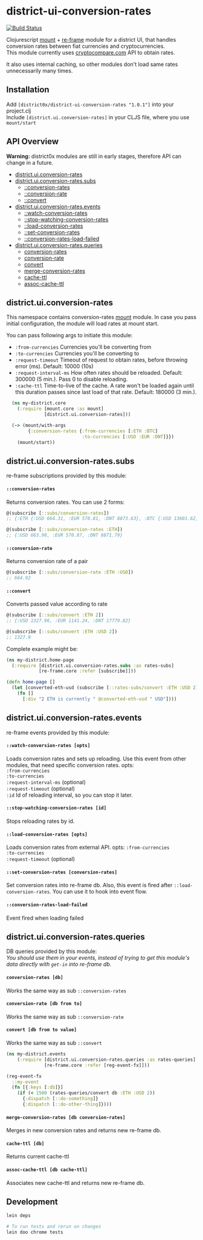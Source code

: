 # district-ui-conversion-rates

[![Build Status](https://travis-ci.org/district0x/district-ui-conversion-rates.svg?branch=master)](https://travis-ci.org/district0x/district-ui-conversion-rates)

Clojurescript [mount](https://github.com/tolitius/mount) + [re-frame](https://github.com/Day8/re-frame) module for a district UI, that handles conversion rates between fiat currencies and cryptocurrencies.  
This module currently uses [cryptocompare.com](https://www.cryptocompare.com/) API to obtain rates. 

It also uses internal caching, so other modules don't load same rates unnecessarily many times.


## Installation
Add `[district0x/district-ui-conversion-rates "1.0.1"]` into your project.clj  
Include `[district.ui.conversion-rates]` in your CLJS file, where you use `mount/start`

## API Overview

**Warning:** district0x modules are still in early stages, therefore API can change in a future.

- [district.ui.conversion-rates](#districtuiconversion-rates)
- [district.ui.conversion-rates.subs](#districtuiconversion-ratessubs)
  - [::conversion-rates](#conversion-rates-sub)
  - [::conversion-rate](#conversion-rate-sub)
  - [::convert](#convert-sub)
- [district.ui.conversion-rates.events](#districtuiconversion-ratesevents)
  - [::watch-conversion-rates](#watch-conversion-rates)
  - [::stop-watching-conversion-rates](#stop-watching-conversion-rates)
  - [::load-conversion-rates](#load-conversion-rates)
  - [::set-conversion-rates](#set-conversion-rates)
  - [::conversion-rates-load-failed](#conversion-rates-load-failed)
- [district.ui.conversion-rates.queries](#districtuiconversion-ratesqueries)
  - [conversion-rates](#conversion-rates)
  - [conversion-rate](#conversion-rate)
  - [convert](#convert)
  - [merge-conversion-rates](#merge-conversion-rates)
  - [cache-ttl](#cache-ttl)
  - [assoc-cache-ttl](#assoc-cache-ttl)


## district.ui.conversion-rates
This namespace contains conversion-rates [mount](https://github.com/tolitius/mount) module.
In case you pass initial configuration, the module will load rates at mount start. 

You can pass following args to initiate this module: 
* `:from-currencies` Currencies you'll be converting from
* `:to-currencies` Currencies you'll be converting to
* `:request-timeout` Timeout of request to obtain rates, before throwing error (ms). Default: 10000 (10s)
* `:request-interval-ms` How often rates should be reloaded. Default: 300000 (5 min.). Pass 0 to disable reloading.
* `:cache-ttl` Time-to-live of the cache. A rate won't be loaded again until this duration passes since last load of that rate. 
Default: 180000 (3 min.). 

```clojure
  (ns my-district.core
    (:require [mount.core :as mount]
              [district.ui.conversion-rates]))

  (-> (mount/with-args
        {:conversion-rates {:from-currencies [:ETH :BTC]
                            :to-currencies [:USD :EUR :DNT]}})
    (mount/start))
```

## district.ui.conversion-rates.subs
re-frame subscriptions provided by this module:

#### <a name="conversion-rates-sub">`::conversion-rates`
Returns conversion rates. You can use 2 forms:
```clojure
@(subscribe [::subs/conversion-rates])
;; {:ETH {:USD 664.31, :EUR 570.81, :DNT 8873.63}, :BTC {:USD 13601.62, :EUR 11714.62, :DNT 183150.18}}

@(subscribe [::subs/conversion-rates :ETH])
;; {:USD 663.98, :EUR 570.87, :DNT 8871.79}
```

#### <a name="conversion-rate-sub">`::conversion-rate`
Returns conversion rate of a pair
```clojure
@(subscribe [::subs/conversion-rate :ETH :USD])
;; 664.92
```

#### <a name="convert-sub">`::convert`
Converts passed value according to rate
```clojure
@(subscribe [::subs/convert :ETH 2])
;; {:USD 1327.96, :EUR 1141.24, :DNT 17779.82}

@(subscribe [::subs/convert :ETH :USD 2])
;; 1327.9
```
Complete example might be:
```clojure
(ns my-district.home-page
  (:require [district.ui.conversion-rates.subs :as rates-subs]
            [re-frame.core :refer [subscribe]]))

(defn home-page []
  (let [converted-eth-usd (subscribe [::rates-subs/convert :ETH :USD 2])]
    (fn []
      [:div "2 ETH is currently " @converted-eth-usd " USD"])))
```

## district.ui.conversion-rates.events
re-frame events provided by this module:

#### <a name="watch-conversion-rates">`::watch-conversion-rates [opts]`
Loads conversion rates and sets up reloading. Use this event from other modules, that need specific conversion rates. 
opts:   
`:from-currencies`  
`:to-currencies`  
`:request-interval-ms` (optional)  
`:request-timeout` (optional)  
`:id` Id of reloading interval, so you can stop it later.  

#### <a name="stop-watching-conversion-rates">`::stop-watching-conversion-rates [id]`
Stops reloading rates by id. 

#### <a name="load-conversion-rates">`::load-conversion-rates [opts]`
Loads conversion rates from external API. 
opts: 
`:from-currencies`  
`:to-currencies`  
`:request-timeout` (optional)  

#### <a name="set-conversion-rates">`::set-conversion-rates [conversion-rates]`
Set conversion rates into re-frame db. Also, this event is fired after `::load-conversion-rates`. You can use it to hook into
event flow.

#### <a name="conversion-rates-load-failed">`::conversion-rates-load-failed`
Event fired when loading failed 

## district.ui.conversion-rates.queries
DB queries provided by this module:  
*You should use them in your events, instead of trying to get this module's 
data directly with `get-in` into re-frame db.*

#### <a name="conversion-rates">`conversion-rates [db]`
Works the same way as sub `::conversion-rates`

#### <a name="conversion-rate">`conversion-rate [db from to]`
Works the same way as sub `::conversion-rate`

#### <a name="convert">`convert [db from to value]`
Works the same way as sub `::convert`

```clojure
(ns my-district.events
    (:require [district.ui.conversion-rates.queries :as rates-queries]
              [re-frame.core :refer [reg-event-fx]]))

(reg-event-fx
  ::my-event
  (fn [{:keys [:db]}]
    (if (< 1500 (rates-queries/convert db :ETH :USD 2))
      {:dispatch [::do-something]}
      {:dispatch [::do-other-thing]})))
```

#### <a name="merge-conversion-rates">`merge-conversion-rates [db conversion-rates]`
Merges in new conversion rates and returns new re-frame db.

#### <a name="cache-ttl">`cache-ttl [db]`
Returns current cache-ttl

#### <a name="assoc-cache-ttl">`assoc-cache-ttl [db cache-ttl]`
Associates new cache-ttl and returns new re-frame db.

## Development
```bash
lein deps

# To run tests and rerun on changes
lein doo chrome tests
```